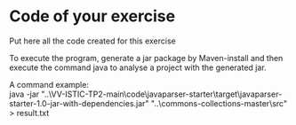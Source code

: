 # Code of your exercise

Put here all the code created for this exercise

To execute the program, generate a jar package by Maven-install and then execute the command java to analyse a project with the generated jar.
 
A command example:  
java -jar "..\VV-ISTIC-TP2-main\code\javaparser-starter\target\javaparser-starter-1.0-jar-with-dependencies.jar" "..\commons-collections-master\src" > result.txt
